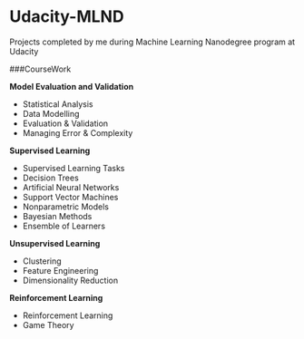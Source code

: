# Udacity-MLND

Projects completed by me during Machine Learning Nanodegree program at Udacity

###CourseWork

**Model Evaluation and Validation**
  - Statistical Analysis
  - Data Modelling
  - Evaluation & Validation
  - Managing Error & Complexity
  
**Supervised Learning**
  - Supervised Learning Tasks
  - Decision Trees
  - Artificial Neural Networks
  - Support Vector Machines
  - Nonparametric Models
  - Bayesian Methods
  - Ensemble of Learners
  
**Unsupervised Learning**
  - Clustering
  - Feature Engineering
  - Dimensionality Reduction
  
**Reinforcement Learning**
  - Reinforcement Learning
  - Game Theory
